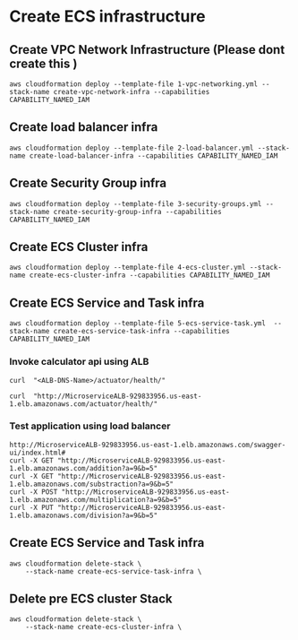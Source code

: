 # Create ECS infrastructure

## Create VPC Network Infrastructure (Please dont create this )

    aws cloudformation deploy --template-file 1-vpc-networking.yml --stack-name create-vpc-network-infra --capabilities CAPABILITY_NAMED_IAM 

## Create load balancer infra

    aws cloudformation deploy --template-file 2-load-balancer.yml --stack-name create-load-balancer-infra --capabilities CAPABILITY_NAMED_IAM 

## Create Security Group infra

    aws cloudformation deploy --template-file 3-security-groups.yml --stack-name create-security-group-infra --capabilities CAPABILITY_NAMED_IAM 

## Create ECS Cluster infra

    aws cloudformation deploy --template-file 4-ecs-cluster.yml --stack-name create-ecs-cluster-infra --capabilities CAPABILITY_NAMED_IAM 

## Create ECS Service and Task infra

    aws cloudformation deploy --template-file 5-ecs-service-task.yml  --stack-name create-ecs-service-task-infra --capabilities CAPABILITY_NAMED_IAM 

### Invoke calculator api using ALB

    curl  "<ALB-DNS-Name>/actuator/health/"

    curl  "http://MicroserviceALB-929833956.us-east-1.elb.amazonaws.com/actuator/health/"

### Test application using load balancer
    http://MicroserviceALB-929833956.us-east-1.elb.amazonaws.com/swagger-ui/index.html#
    curl -X GET "http://MicroserviceALB-929833956.us-east-1.elb.amazonaws.com/addition?a=9&b=5"
    curl -X GET "http://MicroserviceALB-929833956.us-east-1.elb.amazonaws.com/substraction?a=9&b=5"
    curl -X POST "http://MicroserviceALB-929833956.us-east-1.elb.amazonaws.com/multiplication?a=9&b=5"
    curl -X PUT "http://MicroserviceALB-929833956.us-east-1.elb.amazonaws.com/division?a=9&b=5"

## Create ECS Service and Task infra

    aws cloudformation delete-stack \
        --stack-name create-ecs-service-task-infra \

## Delete pre ECS cluster Stack

    aws cloudformation delete-stack \
        --stack-name create-ecs-cluster-infra \
